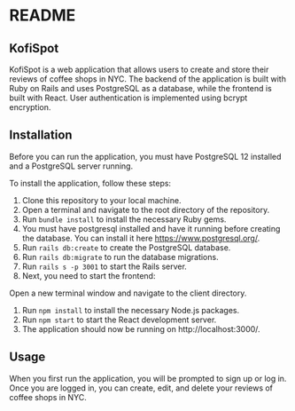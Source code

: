 # README

## __KofiSpot__ <br>
KofiSpot is a web application that allows users to create and store their reviews of coffee shops in NYC. The backend of the application is built with Ruby on Rails and uses PostgreSQL as a database, while the frontend is built with React. User authentication is implemented using bcrypt encryption.

## __Installation__ <br>
Before you can run the application, you must have PostgreSQL 12 installed and a PostgreSQL server running.

To install the application, follow these steps:

1. Clone this repository to your local machine.
2. Open a terminal and navigate to the root directory of the repository.
3. Run `bundle install` to install the necessary Ruby gems.
4. You must have postgresql installed and have it running before creating the database. You can install it here https://www.postgresql.org/.
5. Run `rails db:create` to create the PostgreSQL database.
6. Run `rails db:migrate` to run the database migrations.
7. Run `rails s -p 3001` to start the Rails server.
8. Next, you need to start the frontend:

Open a new terminal window and navigate to the client directory.
1. Run `npm install` to install the necessary Node.js packages.
2. Run `npm start` to start the React development server.
3. The application should now be running on http://localhost:3000/.

## __Usage__ <br>
When you first run the application, you will be prompted to sign up or log in. Once you are logged in, you can create, edit, and delete your reviews of coffee shops in NYC.

